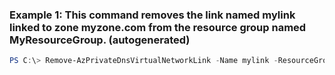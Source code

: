### Example 1: This command removes the link named mylink linked to zone myzone.com from the resource group named MyResourceGroup. (autogenerated)
```powershell
PS C:\> Remove-AzPrivateDnsVirtualNetworkLink -Name mylink -ResourceGroupName MyResourceGroup -ZoneName myzone.com
```


